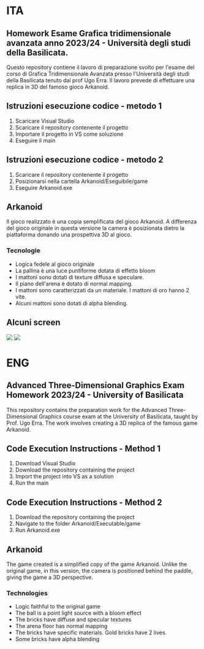 # ITA
## Homework Esame Grafica tridimensionale avanzata anno 2023/24 - Università degli studi della Basilicata.

Questo repository contiene il lavoro di preparazione svolto per l'esame del corso di Grafica Tridimensionale Avanzata presso l'Università degli studi della Basilicata tenuto dal prof Ugo Erra.
Il lavoro prevede di effettuare una replica in 3D del famoso gioco Arkanoid.

## Istruzioni esecuzione codice - metodo 1
1) Scaricare Visual Studio 
2) Scaricare il repository contenente il progetto
3) Importare il progetto in VS come soluzione
4) Eseguire il main

## Istruzioni esecuzione codice - metodo 2
1) Scaricare il repository contenente il progetto
2) Posizionarsi nella cartella Arkanoid/Eseguibile/game
3) Eseguire Arkanoid.exe

## Arkanoid
Il gioco realizzato è una copia semplificata del gioco Arkanoid.
A differenza del gioco originale in questa versione la camera è posizionata dietro la piattaforma donando una prospettiva 3D al gioco.

### Tecnologie
  - Logica fedele al gioco originale
  - La pallina è una luce puntiforme dotata di effetto bloom
  - I mattoni sono dotati di texture diffusa e speculare.
  - Il piano dell'arena è dotato di normal mapping.
  - I mattoni sono caratterizzati da un materiale. I mattoni di oro hanno 2 vite.
  - Alcuni mattoni sono dotati di alpha blending.
## Alcuni screen
![](https://github.com/manuelecapece/GraficaAvanzataHomework/blob/main/screen/Eseguibile%20Screenshot%202024.07.12%20-%2010.38.58.86.png)
![](https://github.com/manuelecapece/GraficaAvanzataHomework/blob/main/screen/Eseguibile%20Screenshot%202024.07.12%20-%2010.40.01.85.png)

# ENG
## Advanced Three-Dimensional Graphics Exam Homework 2023/24 - University of Basilicata

This repository contains the preparation work for the Advanced Three-Dimensional Graphics course exam at the University of Basilicata, taught by Prof. Ugo Erra. The work involves creating a 3D replica of the famous game Arkanoid.

## Code Execution Instructions - Method 1
1) Download Visual Studio
2) Download the repository containing the project
3) Import the project into VS as a solution
4) Run the main

## Code Execution Instructions - Method 2
1) Download the repository containing the project
2) Navigate to the folder Arkanoid/Executable/game
3) Run Arkanoid.exe

## Arkanoid
The game created is a simplified copy of the game Arkanoid. Unlike the original game, in this version, the camera is positioned behind the paddle, giving the game a 3D perspective.

### Technologies
  - Logic faithful to the original game
  - The ball is a point light source with a bloom effect
  - The bricks have diffuse and specular textures
  - The arena floor has normal mapping
  - The bricks have specific materials. Gold bricks have 2 lives.
  - Some bricks have alpha blending

